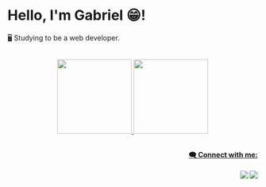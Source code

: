 # Hello, I'm Gabriel 😁!

🖥️ Studying to be a web developer.

##

<div align="center">
  <a href="https://github.com/shummuy">
   <img height="150em" src="https://github-readme-stats.vercel.app/api?username=shummuy&show_icons=true&theme=dark"/>
  <img height="150em" src="https://github-readme-stats.vercel.app/api/top-langs/?username=shummuy&layout=compact&langs_count=7&theme=dark"/>
</div>
  
##

  ##
   
  #### <p align="right"> 🗨️ Connect with me: </p>
  
<div> 
  <a href="https://instagram.com/gabereucampos" target="_blank"><img align="right" src="https://img.shields.io/badge/-Instagram-%23E4405F?style=for-the-badge&logo=instagram&logoColor=white" target="_blank"></a>
  <a href="https://www.linkedin.com/in/gabscampos" target="_blank"><img align="right" src="https://img.shields.io/badge/-LinkedIn-%230077B5?style=for-the-badge&logo=linkedin&logoColor=white" target="_blank"></a> 
</div>
